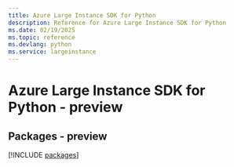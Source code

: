 ```yaml
---
title: Azure Large Instance SDK for Python
description: Reference for Azure Large Instance SDK for Python
ms.date: 02/19/2025
ms.topic: reference
ms.devlang: python
ms.service: largeinstance
---
```

# Azure Large Instance SDK for Python - preview
## Packages - preview
[!INCLUDE [packages](large-instance-index.md)]